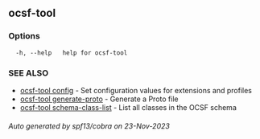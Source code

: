 ## ocsf-tool



### Options

```
  -h, --help   help for ocsf-tool
```

### SEE ALSO

* [ocsf-tool config](ocsf-tool_config.md)	 - Set configuration values for extensions and profiles
* [ocsf-tool generate-proto](ocsf-tool_generate-proto.md)	 - Generate a Proto file
* [ocsf-tool schema-class-list](ocsf-tool_schema-class-list.md)	 - List all classes in the OCSF schema

###### Auto generated by spf13/cobra on 23-Nov-2023
